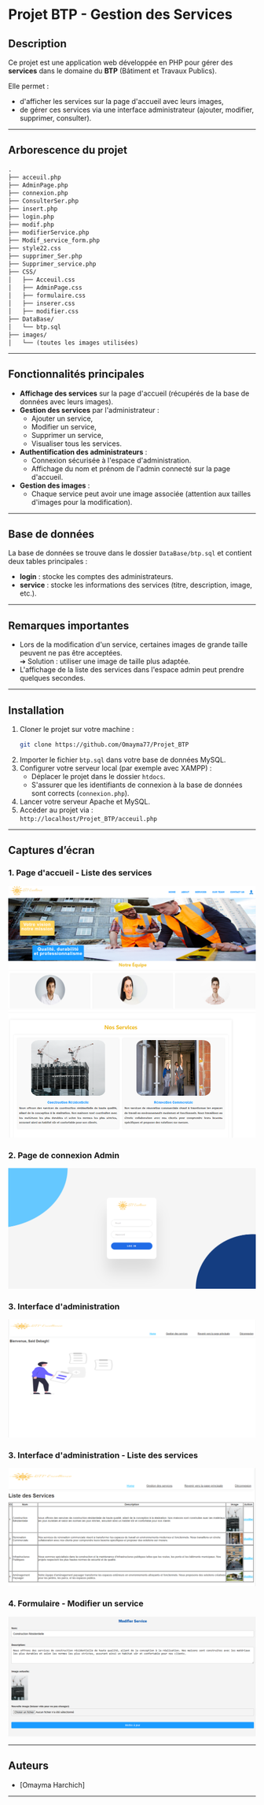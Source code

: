 
# Projet BTP - Gestion des Services

## Description

Ce projet est une application web développée en PHP pour gérer des **services** dans le domaine du **BTP** (Bâtiment et Travaux Publics).

Elle permet :
- d'afficher les services sur la page d'accueil avec leurs images,
- de gérer ces services via une interface administrateur (ajouter, modifier, supprimer, consulter).

---

## Arborescence du projet

```
.
├── acceuil.php
├── AdminPage.php
├── connexion.php
├── ConsulterSer.php
├── insert.php
├── login.php
├── modif.php
├── modifierService.php
├── Modif_service_form.php
├── style22.css
├── supprimer_Ser.php
├── Supprimer_service.php
├── CSS/
│   ├── Acceuil.css
│   ├── AdminPage.css
│   ├── formulaire.css
│   ├── inserer.css
│   ├── modifier.css
├── DataBase/
│   └── btp.sql
├── images/
│   └── (toutes les images utilisées)
```

---

## Fonctionnalités principales

- **Affichage des services** sur la page d'accueil (récupérés de la base de données avec leurs images).
- **Gestion des services** par l'administrateur :
  - Ajouter un service,
  - Modifier un service,
  - Supprimer un service,
  - Visualiser tous les services.
- **Authentification des administrateurs** :
  - Connexion sécurisée à l'espace d'administration.
  - Affichage du nom et prénom de l'admin connecté sur la page d'accueil.
- **Gestion des images** :
  - Chaque service peut avoir une image associée (attention aux tailles d'images pour la modification).

---

## Base de données

La base de données se trouve dans le dossier `DataBase/btp.sql` et contient deux tables principales :

- **login** : stocke les comptes des administrateurs.
- **service** : stocke les informations des services (titre, description, image, etc.).

---

## Remarques importantes

- Lors de la modification d'un service, certaines images de grande taille peuvent ne pas être acceptées.  
  ➔ Solution : utiliser une image de taille plus adaptée.
- L'affichage de la liste des services dans l'espace admin peut prendre quelques secondes.

---

## Installation

1. Cloner le projet sur votre machine :
   ```bash
   git clone https://github.com/Omayma77/Projet_BTP
   ```
2. Importer le fichier `btp.sql` dans votre base de données MySQL.
3. Configurer votre serveur local (par exemple avec XAMPP) :
   - Déplacer le projet dans le dossier `htdocs`.
   - S'assurer que les identifiants de connexion à la base de données sont corrects (`connexion.php`).
4. Lancer votre serveur Apache et MySQL.
5. Accéder au projet via :  
   `http://localhost/Projet_BTP/acceuil.php`

---

## Captures d’écran

### 1. Page d'accueil - Liste des services
![Page d'accueil](captures/C1.PNG)
![Page d'accueil](captures/C2.png)

### 2. Page de connexion Admin
![Connexion Admin](captures/C3.png)

### 3. Interface d'administration 
![Admin - Liste des services](captures/C4.png)

### 3. Interface d'administration - Liste des services
![Admin - Liste des services](captures/C5.png)

### 4. Formulaire - Modifier un service
![Modifier un service](captures/C6.png)

---

## Auteurs

- [Omayma Harchich]

---
